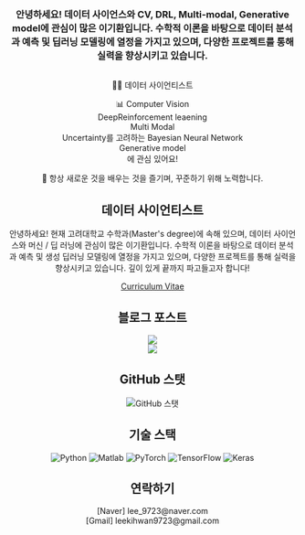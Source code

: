 <div align="center">
  <h3>안녕하세요! 데이터 사이언스와 CV, DRL, Multi-modal, Generative model에 관심이 많은 이기환입니다. 수학적 이론을 바탕으로 데이터 분석과 예측 및 딥러닝 모델링에 열정을 가지고 있으며, 다양한 프로젝트를 통해 실력을 향상시키고 있습니다.</h3>
  
  
  <img src="https://images.pexels.com/photos/378556/pexels-photo-378556.jpeg?auto=compress&cs=tinysrgb&w=1260&h=750&dpr=1" alt="">  
    <p>👨‍💻 데이터 사이언티스트</p>
    <p>📊 Computer Vision <br>
      DeepReinforcement leaening<br>
      Multi Modal<br>
      Uncertainty를 고려하는 Bayesian Neural Network<br>
      Generative model<br>
      에 관심 있어요!</p>
    <p>🌱 항상 새로운 것을 배우는 것을 즐기며, 꾸준하기 위해 노력합니다.</p>
  
<h2 align="center">데이터 사이언티스트</h2>
<p align="center">안녕하세요! 현재 고려대학교 수학과(Master's degree)에 속해 있으며, 데이터 사이언스와 머신 / 딥 러닝에 관심이 많은 이기환입니다. 수학적 이론을 바탕으로 데이터 분석과 예측 및 생성 딥러닝 모델링에 열정을 가지고 있으며, 다양한 프로젝트를 통해 실력을 향상시키고 있습니다. 깊이 있게 끝까지 파고들고자 합니다!

  [Curriculum Vitae](https://github.com/KiHwanLee123/KIHwanLee123/blob/main/CV_KihwanLee.pdf) 
  </p>
<h2 align="center">블로그 포스트</h2>
<a href="https://velog.io/@lee9843" target="_blank"><img src="https://img.shields.io/badge/Velog-20C997?style=for-the-badge&logo=velog&logoColor=white"/></a><br>
<a href="https://www.notion.so/8270c0211cd942198d2fedd25ff88169?pvs=4" target="_blank"><img src="https://img.shields.io/badge/Notion-white?style=for-the-badge&logo=notion&logoColor=black"/></a>
</div>
<h2 align="center">GitHub 스탯</h2>
<p align="center">
  <img src="https://github-readme-stats.vercel.app/api?username=yourusername&show_icons=true&count_private=true&theme=radical" alt="GitHub 스탯">
</p>
<h2 align="center">기술 스택</h2>
<p align="center">
  <img src="https://img.shields.io/badge/Python-3776AB?style=flat-square&logo=python&logoColor=white" alt="Python">
  <img src="https://img.shields.io/badge/Matlab-0076A8?style=flat-square&logo=matlab&logoColor=white" alt="Matlab">
  <img src="https://img.shields.io/badge/PyTorch-EE4C2C?style=flat-square&logo=pytorch&logoColor=white" alt="PyTorch">
  <img src="https://img.shields.io/badge/TensorFlow-FF6F00?style=flat-square&logo=tensorflow&logoColor=white" alt="TensorFlow">
  <img src="https://img.shields.io/badge/Keras-D00000?style=flat-square&logo=keras&logoColor=white" alt="Keras">
</p>
<h2 align="center">연락하기</h2>
<p align="center">
  [Naver] lee_9723@naver.com <br> [Gmail] leekihwan9723@gmail.com
</p>
